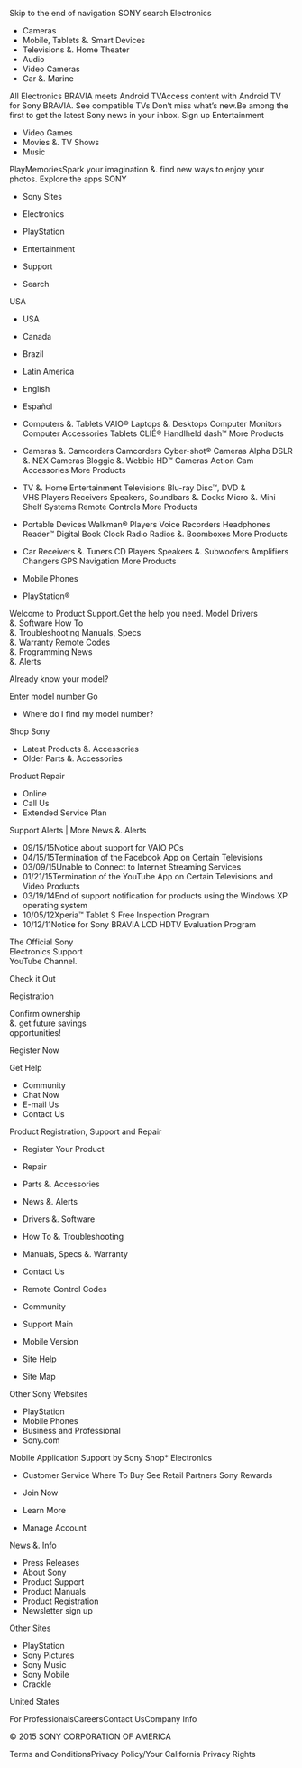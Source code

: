 Skip to the end of navigation SONY search Electronics

*   Cameras
*   Mobile, Tablets &. Smart Devices
*   Televisions &. Home Theater
*   Audio
*   Video Cameras
*   Car &. Marine

All Electronics BRAVIA meets Android TVAccess content with Android TV for Sony BRAVIA. See compatible TVs Don’t miss what’s new.Be among the first to get the latest Sony news in your inbox. Sign up Entertainment

*   Video Games
*   Movies &. TV Shows
*   Music

PlayMemoriesSpark your imagination &. find new ways to enjoy your photos. Explore the apps SONY

*   Sony Sites
*   Electronics
*   PlayStation
*   Entertainment
*   Support

*   Search

USA  

*   USA
*   Canada
*   Brazil
*   Latin America

*   English
*   Español

*   Computers &. Tablets VAIO® Laptops &. Desktops Computer Monitors Computer Accessories Tablets CLIÉ® Handlheld dash™ More Products
*   Cameras &. Camcorders Camcorders Cyber-shot® Cameras Alpha DSLR &. NEX Cameras Bloggie &. Webbie HD™ Cameras Action Cam Accessories More Products
*   TV &. Home Entertainment Televisions Blu-ray Disc™, DVD &  
    VHS Players Receivers Speakers, Soundbars &. Docks Micro &. Mini  
    Shelf Systems Remote Controls More Products
*   Portable Devices Walkman® Players Voice Recorders Headphones Reader™ Digital Book Clock Radio Radios &. Boomboxes More Products
*   Car Receivers &. Tuners CD Players Speakers &. Subwoofers Amplifiers Changers GPS Navigation More Products
*   Mobile Phones
*   PlayStation®

Welcome to Product Support.Get the help you need. Model Drivers  
&. Software How To  
&. Troubleshooting Manuals, Specs  
&. Warranty Remote Codes  
&. Programming News  
&. Alerts              

Already know your model?

Enter model number Go

*   Where do I find my model number?

Shop Sony

*   Latest Products &. Accessories
*   Older Parts &. Accessories

Product Repair

*   Online
*   Call Us
*   Extended Service Plan

Support Alerts | More News &. Alerts 

*   09/15/15Notice about support for VAIO PCs
*   04/15/15Termination of the Facebook App on Certain Televisions
*   03/09/15Unable to Connect to Internet Streaming Services
*   01/21/15Termination of the YouTube App on Certain Televisions and Video Products
*   03/19/14End of support notification for products using the Windows XP operating system
*   10/05/12Xperia™ Tablet S Free Inspection Program
*   10/12/11Notice for Sony BRAVIA LCD HDTV Evaluation Program

The Official Sony  
Electronics Support  
YouTube Channel.

Check it Out

Registration

Confirm ownership  
&. get future savings  
opportunities!

Register Now

Get Help

*   Community
*   Chat Now
*   E-mail Us
*   Contact Us

Product Registration, Support and Repair

*   Register Your Product
*   Repair
*   Parts &. Accessories
*   News &. Alerts

*   Drivers &. Software
*   How To &. Troubleshooting
*   Manuals, Specs &. Warranty
*   Contact Us

*   Remote Control Codes
*   Community
*   Support Main

*   Mobile Version
*   Site Help
*   Site Map

Other Sony Websites

*   PlayStation
*   Mobile Phones
*   Business and Professional
*   Sony.com

Mobile Application Support by Sony Shop*   Electronics
*   Customer Service
Where To Buy See Retail Partners Sony Rewards

*   Join Now
*   Learn More
*   Manage Account

News &. Info

*   Press Releases
*   About Sony
*   Product Support
*   Product Manuals
*   Product Registration
*   Newsletter sign up

Other Sites

*   PlayStation
*   Sony Pictures
*   Sony Music
*   Sony Mobile
*   Crackle

United States

For ProfessionalsCareersContact UsCompany Info

© 2015 SONY CORPORATION OF AMERICA

Terms and ConditionsPrivacy Policy/Your California Privacy Rights